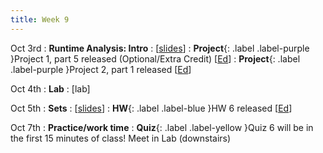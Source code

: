```yaml
---
title: Week 9
---
```


Oct 3rd
: **Runtime Analysis: Intro**
  : [[slides](#)]
: **Project**{: .label .label-purple }Project 1, part 5 released (Optional/Extra Credit) [[Ed](https://edstem.org/us/courses/24414/lessons/45464/slides/260221)]
: **Project**{: .label .label-purple }Project 2, part 1 released [[Ed](https://edstem.org/us/courses/24414/lessons/45477/slides/260301)]

Oct 4th
: **Lab**
  : [lab]

Oct 5th
: **Sets**
  : [[slides](https://docs.google.com/presentation/d/1foTZUPebr1XSWKYk_ls6uJNOFA1NvP_S/edit?usp=sharing&ouid=114310739312164916072&rtpof=true&sd=true)]
: **HW**{: .label .label-blue }HW 6 released [[Ed](https://edstem.org/us/courses/24414/lessons/45078/slides/258266)]

Oct 7th
: **Practice/work time**
: **Quiz**{: .label .label-yellow }Quiz 6 will be in the first 15 minutes of class! Meet in Lab (downstairs)

